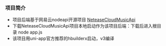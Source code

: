 ### 项目简介
* 项目后端基于网易云nodeapi开源项目 [NeteaseCloudMusicApi](https://github.com/Binaryify/NeteaseCloudMusicApi)
* 下载NeteaseCloudMusicApi项目本地启动作为该项目后端：下载后进入根目录 node app.js
* 该项目用uni-app官方推荐的hbuilderx启动，v3编译
  